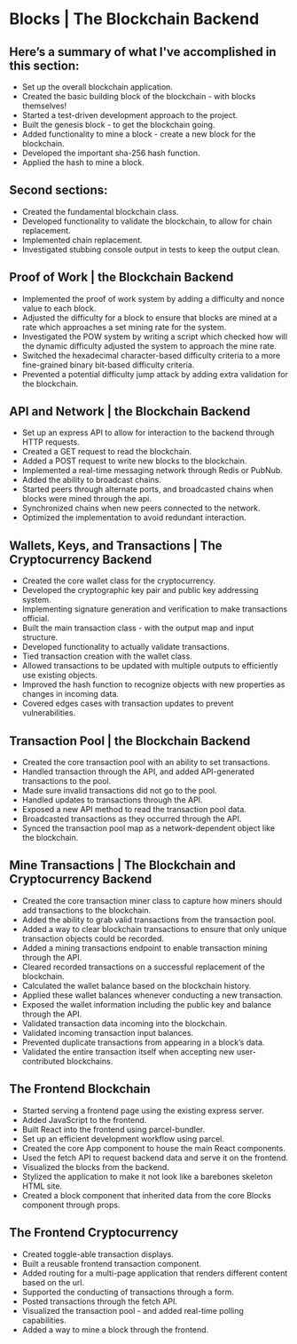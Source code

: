 # Blocks | The Blockchain Backend

## Here’s a summary of what I've accomplished in this section:

- Set up the overall blockchain application.
- Created the basic building block of the blockchain - with blocks themselves!
- Started a test-driven development approach to the project.
- Built the genesis block - to get the blockchain going.
- Added functionality to mine a block - create a new block for the blockchain.
- Developed the important sha-256 hash function.
- Applied the hash to mine a block.

## Second sections:

- Created the fundamental blockchain class.
- Developed functionality to validate the blockchain, to allow for chain replacement.
- Implemented chain replacement.
- Investigated stubbing console output in tests to keep the output clean.

## Proof of Work | the Blockchain Backend

- Implemented the proof of work system by adding a difficulty and nonce value to each block.
- Adjusted the difficulty for a block to ensure that blocks are mined at a rate which approaches a set mining rate for the system.
- Investigated the POW system by writing a script which checked how will the dynamic difficulty adjusted the system to approach the mine rate.
- Switched the hexadecimal character-based difficulty criteria to a more fine-grained binary bit-based difficulty criteria.
- Prevented a potential difficulty jump attack by adding extra validation for the blockchain.

## API and Network | the Blockchain Backend

- Set up an express API to allow for interaction to the backend through HTTP requests.
- Created a GET request to read the blockchain.
- Added a POST request to write new blocks to the blockchain.
- Implemented a real-time messaging network through Redis or PubNub.
- Added the ability to broadcast chains.
- Started peers through alternate ports, and broadcasted chains when blocks were mined through the api.
- Synchronized chains when new peers connected to the network.
- Optimized the implementation to avoid redundant interaction.

## Wallets, Keys, and Transactions | The Cryptocurrency Backend

- Created the core wallet class for the cryptocurrency.
- Developed the cryptographic key pair and public key addressing system.
- Implementing signature generation and verification to make transactions official.
- Built the main transaction class - with the output map and input structure.
- Developed functionality to actually validate transactions.
- Tied transaction creation with the wallet class.
- Allowed transactions to be updated with multiple outputs to efficiently use existing objects.
- Improved the hash function to recognize objects with new properties as changes in incoming data.
- Covered edges cases with transaction updates to prevent vulnerabilities.

##  Transaction Pool | the Blockchain Backend

- Created the core transaction pool with an ability to set transactions.
- Handled transaction through the API, and added API-generated transactions to the pool.
- Made sure invalid transactions did not go to the pool.
- Handled updates to transactions through the API.
- Exposed a new API method to read the transaction pool data.
- Broadcasted transactions as they occurred through the API.
- Synced the transaction pool map as a network-dependent object like the blockchain.

## Mine Transactions | The Blockchain and Cryptocurrency Backend

- Created the core transaction miner class to capture how miners should add transactions to the blockchain.
- Added the ability to grab valid transactions from the transaction pool.
- Added a way to clear blockchain transactions to ensure that only unique transaction objects could be recorded.
- Added a mining transactions endpoint to enable transaction mining through the API.
- Cleared recorded transactions on a successful replacement of the blockchain.
- Calculated the wallet balance based on the blockchain history.
- Applied these wallet balances whenever conducting a new transaction.
- Exposed the wallet information including the public key and balance through the API.
- Validated transaction data incoming into the blockchain.
- Validated incoming transaction input balances.
- Prevented duplicate transactions from appearing in a block’s data.
- Validated the entire transaction itself when accepting new user-contributed blockchains.

## The Frontend Blockchain

- Started serving a frontend page using the existing express server.
- Added JavaScript to the frontend.
- Built React into the frontend using parcel-bundler.
- Set up an efficient development workflow using parcel.
- Created the core App component to house the main React components.
- Used the fetch API to request backend data and serve it on the frontend.
- Visualized the blocks from the backend.
- Stylized the application to make it not look like a barebones skeleton HTML site.
- Created a block component that inherited data from the core Blocks component through props.

## The Frontend Cryptocurrency

- Created toggle-able transaction displays.
- Built a reusable frontend transaction component.
- Added routing for a multi-page application that renders different content based on the url.
- Supported the conducting of transactions through a form.
- Posted transactions through the fetch API.
- Visualized the transaction pool - and added real-time polling capabilities.
- Added a way to mine a block through the frontend.

